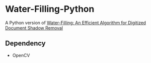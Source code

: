 # Water-Filling-Python

A Python version of [Water-Filling: An Efficient Algorithm for Digitized Document Shadow Removal](https://github.com/seungjun45/Water-Filling)

## Dependency

- OpenCV

